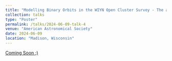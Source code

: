 ```yaml
---
title: "Modelling Binary Orbits in the WIYN Open Cluster Survey - The alternative evolutionary tracks for binary stars."
collection: talks
type: "Poster"
permalink: /talks/2024-06-09-talk-4
venue: "American Astronomical Society"
date: 2024-06-09
location: "Madison, Wisconsin"
---
```


[Coming Soon ;)]([http://exampleurl.com](https://aas.org/meetings/future-aas-meetings)https://aas.org/meetings/future-aas-meetings)

